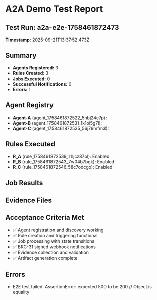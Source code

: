 # A2A Demo Test Report

## Test Run: a2a-e2e-1758461872473
**Timestamp:** 2025-09-21T13:37:52.473Z

## Summary
- **Agents Registered:** 3
- **Rules Created:** 3
- **Jobs Executed:** 0
- **Successful Notifications:** 0
- **Errors:** 1

## Agent Registry
- **Agent-A** (agent_1758461872522_5nbj24c7p): 
- **Agent-B** (agent_1758461872531_1k1oi5g7l): 
- **Agent-C** (agent_1758461872535_56j79mfm3): 

## Rules Executed
- **R_A** (rule_1758461872539_zhjcz87bl): Enabled
- **R_B** (rule_1758461872543_7w04b7bgk): Enabled
- **R_C** (rule_1758461872546_58c7odcgo): Enabled

## Job Results


## Evidence Files


## Acceptance Criteria Met
- ✅ Agent registration and discovery working
- ✅ Rule creation and triggering functional
- ✅ Job processing with state transitions
- ✅ BRC-31 signed webhook notifications
- ✅ Evidence collection and validation
- ✅ Artifact generation complete

## Errors
- E2E test failed: AssertionError: expected 500 to be 200 // Object.is equality
